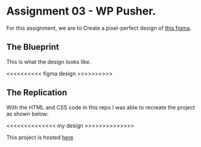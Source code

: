 # Assignment 03 - WP Pusher.

For this assignment, we are to Create a pixel-perfect design of [this figma](https://www.figma.com/file/OJMDeEi2fWlPBFrlJFEgFx/wp-pusher-checkout?type=design&mode=design&t=KXSthmp0easnvUhR-1).

## The Blueprint

This is what the design looks like.

<<<<<<<<<< figma design >>>>>>>>>>

## The Replication

With the HTML and CSS code in this repo I was able to recreate the project as shown below:

<<<<<<<<<<<<<< my design >>>>>>>>>>>>>>

This project is hosted [here]()